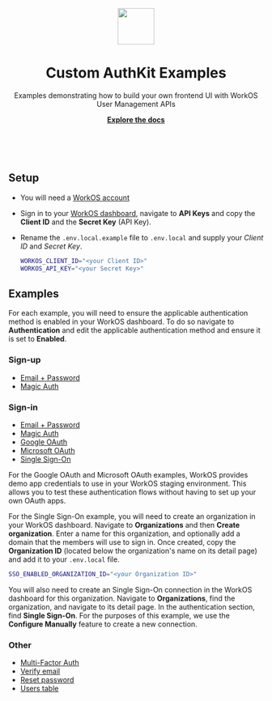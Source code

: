 <p align="center">
    <img src="https://github.com/workos/authkit-examples/assets/896475/c11765ce-cf6c-4157-87fd-c7776b509657" width="72" height="72" />
    <h1 align="center">Custom AuthKit Examples</h1>
    <p align="center">Examples demonstrating how to build your own frontend UI with WorkOS User Management APIs</p>
    <p align="center"><strong><a href="https://workos.com/docs/user-management">Explore the docs</a></strong></p>
    <br><br><br>
</p>

## Setup

- You will need a [WorkOS account](https://dashboard.workos.com/signup)
- Sign in to your [WorkOS dashboard](https://dashboard.workos.com), navigate to **API Keys** and copy the **Client ID** and the **Secret Key** (API Key).
- Rename the `.env.local.example` file to `.env.local` and supply your _Client ID_ and _Secret Key_.

  ```bash
  WORKOS_CLIENT_ID="<your Client ID>"
  WORKOS_API_KEY="<your Secret Key>"
  ```

## Examples

For each example, you will need to ensure the applicable authentication method is enabled in your WorkOS dashboard. To do so navigate to **Authentication** and edit the applicable authentication method and ensure it is set to **Enabled**.

### Sign-up

- [Email + Password](./src/app/sign-up/email-password/page.tsx)
- [Magic Auth](./src/app/sign-up/magic-auth/page.tsx)

### Sign-in

- [Email + Password](./src/app/sign-in/email-password/page.tsx)
- [Magic Auth](./src/app/sign-in/magic-auth/page.tsx)
- [Google OAuth](./src/app/sign-in/google-oauth/page.tsx)
- [Microsoft OAuth](./src/app/sign-in/microsoft-oauth/page.tsx)
- [Single Sign-On](./src/app/sign-in/sso/page.tsx)

For the Google OAuth and Microsoft OAuth examples, WorkOS provides demo app credentials to use in your WorkOS staging environment. This allows you to test these authentication flows without having to set up your own OAuth apps.

For the Single Sign-On example, you will need to create an organization in your WorkOS dashboard. Navigate to **Organizations** and then **Create organization**. Enter a name for this organization, and optionally add a domain that the members will use to sign in. Once created, copy the **Organization ID** (located below the organization's name on its detail page) and add it to your `.env.local` file.

  ```bash
  SSO_ENABLED_ORGANIZATION_ID="<your Organization ID>"
  ```

You will also need to create an Single Sign-On connection in the WorkOS dashboard for this organization. Navigate to **Organizations**, find the organization, and navigate to its detail page. In the authentication section, find **Single Sign-On**. For the purposes of this example, we use the **Configure Manually** feature to create a new connection.

### Other

- [Multi-Factor Auth](./src/app/mfa/page.tsx)
- [Verify email](./src/app/verify-email/page.tsx)
- [Reset password](./src/app/reset-password/page.tsx)
- [Users table](./src/app/users-table/page.tsx)

